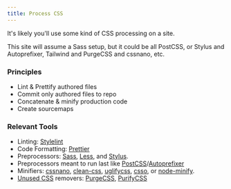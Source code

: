 ```yaml
---
title: Process CSS
---
```


It's likely you'll use some kind of CSS processing on a site.

This site will assume a Sass setup, but it could be all PostCSS, or Stylus and Autoprefixer, Tailwind and PurgeCSS and cssnano, etc.

### Principles

- Lint & Prettify authored files
- Commit only authored files to repo
- Concatenate & minify production code
- Create sourcemaps

### Relevant Tools

- Linting: [Stylelint](https://stylelint.io/)
- Code Formatting: [Prettier](https://prettier.io/)
- Preprocessors: [Sass](https://sass-lang.com/), [Less](http://lesscss.org/), and [Stylus](http://stylus-lang.com/).
- Preprocessors meant to run last like [PostCSS](https://github.com/postcss/postcss)/[Autoprefixer](https://github.com/postcss/autoprefixer)
- Minifiers: [cssnano](https://cssnano.co/), [clean-css](https://www.npmjs.com/package/clean-css), [uglifycss](https://www.npmjs.com/package/uglifycss), [csso](https://github.com/css/csso), or [node-minify](https://www.npmjs.com/package/node-minify).
- [Unused CSS](https://css-tricks.com/how-do-you-remove-unused-css-from-a-site/) removers: [PurgeCSS](https://purgecss.com/), [PurifyCSS](https://github.com/purifycss/purifycss)
